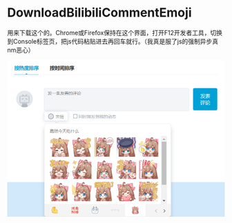 # DownloadBilibiliCommentEmoji

用来下载这个的。Chrome或Firefox保持在这个界面，打开F12开发者工具，切换到Console标签页，把js代码粘贴进去再回车就行。（我真是服了js的强制异步真nm恶心）

![DownloadBilibiliCommentEmoji](2021-08-01.png)
